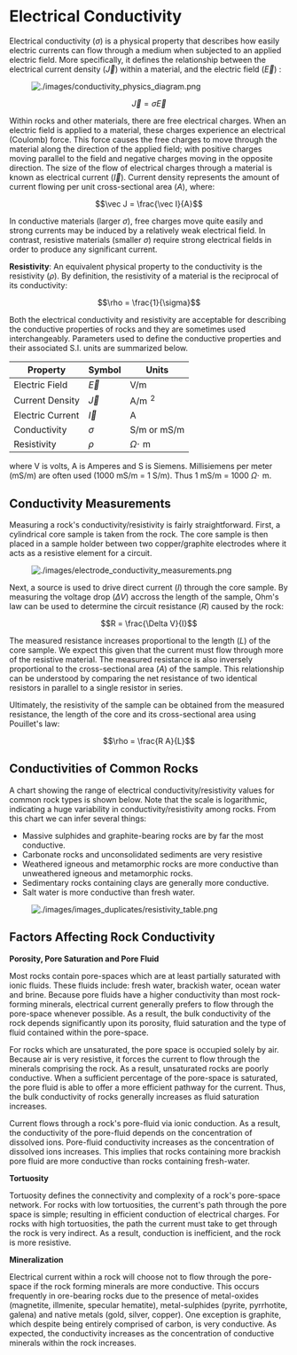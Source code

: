# Electrical Conductivity

Electrical conductivity ($`\sigma`$) is a physical property that
describes how easily electric currents can flow through a medium when
subjected to an applied electric field. More specifically, it defines
the relationship between the electrical current density ($`\vec J`$)
within a material, and the electric field ($`\vec E`$) :

<figure class="align-right">
<img src="./images/conductivity_physics_diagram.png"
alt="./images/conductivity_physics_diagram.png" />
</figure>

``` math
\vec J = \sigma \vec E
```

Within rocks and other materials, there are free electrical charges.
When an electric field is applied to a material, these charges
experience an electrical (Coulomb) force. This force causes the free
charges to move through the material along the direction of the applied
field; with positive charges moving parallel to the field and negative
charges moving in the opposite direction. The size of the flow of
electrical charges through a material is known as electrical current
($`\vec I`$). Current density represents the amount of current flowing
per unit cross-sectional area ($`A`$), where:

``` math
\vec J = \frac{\vec I}{A}
```

In conductive materials (larger $`\sigma`$), free charges move quite
easily and strong currents may be induced by a relatively weak
electrical field. In contrast, resistive materials (smaller $`\sigma`$)
require strong electrical fields in order to produce any significant
current.

**Resistivity**: An equivalent physical property to the conductivity is
the resistivity ($`\rho`$). By definition, the resistivity of a material
is the reciprocal of its conductivity:

``` math
\rho = \frac{1}{\sigma}
```

Both the electrical conductivity and resistivity are acceptable for
describing the conductive properties of rocks and they are sometimes
used interchangeably. Parameters used to define the conductive
properties and their associated S.I. units are summarized below.

| **Property**     | **Symbol** | **Units**           |
|------------------|------------|---------------------|
| Electric Field   | $`\vec E`$ | V/m                 |
| Current Density  | $`\vec J`$ | A/m $`\!^2`$        |
| Electric Current | $`\vec I`$ | A                   |
| Conductivity     | $`\sigma`$ | S/m or mS/m         |
| Resistivity      | $`\rho`$   | $`\Omega\cdot\!`$ m |

where V is volts, A is Amperes and S is Siemens. Millisiemens per meter
(mS/m) are often used (1000 mS/m = 1 S/m). Thus 1 mS/m = 1000
$`\Omega\cdot\!`$ m.

## Conductivity Measurements

Measuring a rock's conductivity/resistivity is fairly straightforward.
First, a cylindrical core sample is taken from the rock. The core sample
is then placed in a sample holder between two copper/graphite electrodes
where it acts as a resistive element for a circuit.

<figure class="align-right">
<img src="./images/electrode_conductivity_measurements.png"
alt="./images/electrode_conductivity_measurements.png" />
</figure>

Next, a source is used to drive direct current ($`I`$) through the core
sample. By measuring the voltage drop ($`\Delta V`$) accross the length
of the sample, Ohm's law can be used to determine the circuit resistance
($`R`$) caused by the rock:

``` math
R = \frac{\Delta V}{I}
```

The measured resistance increases proportional to the length ($`L`$) of
the core sample. We expect this given that the current must flow through
more of the resistive material. The measured resistance is also
inversely proportional to the cross-sectional area ($`A`$) of the
sample. This relationship can be understood by comparing the net
resistance of two identical resistors in parallel to a single resistor
in series.

Ultimately, the resistivity of the sample can be obtained from the
measured resistance, the length of the core and its cross-sectional area
using Pouillet's law:

``` math
\rho = \frac{R A}{L}
```

## Conductivities of Common Rocks

A chart showing the range of electrical conductivity/resistivity values
for common rock types is shown below. Note that the scale is
logarithmic, indicating a huge variability in conductivity/resistivity
among rocks. From this chart we can infer several things:

- Massive sulphides and graphite-bearing rocks are by far the most
  conductive.
- Carbonate rocks and unconsolidated sediments are very resistive
- Weathered igneous and metamorphic rocks are more conductive than
  unweathered igneous and metamorphic rocks.
- Sedimentary rocks containing clays are generally more conductive.
- Salt water is more conductive than fresh water.

<figure class="align-center">
<img src="./images/images_duplicates/resistivity_table.png"
alt="./images/images_duplicates/resistivity_table.png" />
</figure>

## Factors Affecting Rock Conductivity

**Porosity, Pore Saturation and Pore Fluid**

Most rocks contain pore-spaces which are at least partially saturated
with ionic fluids. These fluids include: fresh water, brackish water,
ocean water and brine. Because pore fluids have a higher conductivity
than most rock-forming minerals, electrical current generally prefers to
flow through the pore-space whenever possible. As a result, the bulk
conductivity of the rock depends significantly upon its porosity, fluid
saturation and the type of fluid contained within the pore-space.

For rocks which are unsaturated, the pore space is occupied solely by
air. Because air is very resistive, it forces the current to flow
through the minerals comprising the rock. As a result, unsaturated rocks
are poorly conductive. When a sufficient percentage of the pore-space is
saturated, the pore fluid is able to offer a more efficient pathway for
the current. Thus, the bulk conductivity of rocks generally increases as
fluid saturation increases.

Current flows through a rock's pore-fluid via ionic conduction. As a
result, the conductivity of the pore-fluid depends on the concentration
of dissolved ions. Pore-fluid conductivity increases as the
concentration of dissolved ions increases. This implies that rocks
containing more brackish pore fluid are more conductive than rocks
containing fresh-water.

**Tortuosity**

Tortuosity defines the connectivity and complexity of a rock's
pore-space network. For rocks with low tortuosities, the current's path
through the pore space is simple; resulting in efficient conduction of
electrical charges. For rocks with high tortuosities, the path the
current must take to get through the rock is very indirect. As a result,
conduction is inefficient, and the rock is more resistive.

**Mineralization**

Electrical current within a rock will choose not to flow through the
pore-space if the rock forming minerals are more conductive. This occurs
frequently in ore-bearing rocks due to the presence of metal-oxides
(magnetite, illmenite, specular hematite), metal-sulphides (pyrite,
pyrrhotite, galena) and native metals (gold, silver, copper). One
exception is graphite, which despite being entirely comprised of carbon,
is very conductive. As expected, the conductivity increases as the
concentration of conductive minerals within the rock increases.
